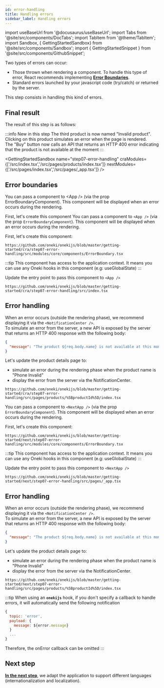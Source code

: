 ```yaml
---
id: error-handling
title: Handling errors
sidebar_label: Handling errors
---
```


import useBaseUrl from '@docusaurus/useBaseUrl';
import Tabs from '@site/src/components/DocTabs';
import TabItem from '@theme/TabItem';
import Sandbox, { GettingStartedSandbox} from '@site/src/components/Sandbox';
import { GettingStartedSnippet } from '@site/src/components/GithubSnippet';

Two types of errors can occur:
- Those thrown when rendering a component. To handle this type of error, React recommends implementing **[Error Boundaries](https://reactjs.org/docs/error-boundaries.html)**.
- Standard errors launched by your javascript code (try/catch) or returned by the server.

This step consists in handling this kind of errors.

## Final result

The result of this step is as follows:

:::info New in this step
The third product is now named "Invalid product". Clicking on this product simulates an error when the page is rendered.<br/>
The "Buy" button now calls an API that returns an HTTP 400 error indicating that the product is not available at the moment
:::

<GettingStartedSandbox 
  name="step07-error-handling"
  craModules={['/src/index.tsx','/src/pages/products/index.tsx']} 
  nextModules={['/src/pages/index.tsx','/src/pages/_app.tsx']} 
/>

## Error boundaries
You can pass a component to &lt;App /&gt; (via the prop ErrorBoundaryComponent). This component will be displayed when an error occurs during the rendering.


First, let's create this component
<Tabs>
  <TabItem value="cra">
You can pass a component to <code>&lt;App /&gt;</code> (via the prop <code>ErrorBoundaryComponent</code>). This component will be displayed when an error occurs during the rendering.
<p/>
First, let's create this component:

```tsx reference
https://github.com/oneki/onekijs/blob/master/getting-started/cra/step07-error-handling/src/modules/core/components/ErrorBoundary.tsx
```
:::tip
This component has access to the application context. It means you can use any Oneki hooks in this component (e.g: useGlobalState)
:::

Update the entry point to pass this component to `<App />`

```tsx reference
https://github.com/oneki/onekijs/blob/master/getting-started/cra/step07-error-handling/src/index.tsx
```

## Error handling
When an error occurs (outside the rendering phase), we recommend displaying it via the `<NotificationCenter />`.<br/>
To simulate an error from the server, a new API is exposed by the server that returns an HTTP 400 response with the following body:

```json
{
  "message": "The product ${req.body.name} is not available at this moment"
}
```
<p/>
Let's update the product details page to:

- simulate an error during the rendering phase when the product name is "Phone Invalid"
- display the error from the server via the NotificationCenter.

```tsx reference
https://github.com/oneki/onekijs/blob/master/getting-started/cra/step07-error-handling/src/pages/products/%5BproductId%5D/index.tsx
```

  </TabItem>
  <TabItem value="next">

You can pass a component to <code>&lt;NextApp /&gt;</code> (via the prop <code>ErrorBoundaryComponent</code>). This component will be displayed when an error occurs during the rendering.
<p/>
First, let's create this component:

```tsx reference
https://github.com/oneki/onekijs/blob/master/getting-started/next/step07-error-handling/src/modules/core/components/ErrorBoundary.tsx
```

:::tip
This component has access to the application context. It means you can use any Oneki hooks in this component (e.g: useGlobalState)
:::

Update the entry point to pass this component to `<NextApp />`

```tsx reference
https://github.com/oneki/onekijs/blob/master/getting-started/next/step07-error-handling/src/pages/_app.tsx
```

## Error handling
When an error occurs (outside the rendering phase), we recommend displaying it via the `<NotificationCenter />`.<br/>
To simulate an error from the server, a new API is exposed by the server that returns an HTTP 400 response with the following body:

```json
{
  "message": "The product ${req.body.name} is not available at this moment"
}
```
<p/>
Let's update the product details page to:

- simulate an error during the rendering phase when the product name is "Phone Invalid"
- display the error from the server via the NotificationCenter.

```tsx reference
https://github.com/oneki/onekijs/blob/master/getting-started/next/step07-error-handling/src/pages/products/%5BproductId%5D/index.tsx
```



  </TabItem>

</Tabs>

:::tip
When using an **`onekijs`** hook, if you don't specify a callback to handle errors, it will automatically send the following notification

```javascript
{
  topic: 'error',
  payload: {
    message: ${error.message}
  }
  ...
}
```

Therefore, the onError callback can be omitted
:::


## Next step
**[In the next step](i18n)**, we adapt the application to support different languages (internationalization and localization).
